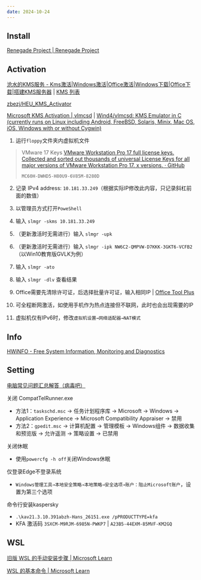 ```yaml
---
date: 2024-10-24
---
```


## Install

[Renegade Project | Renegade Project](https://renegade-project.tech/zh/home)

## Activation

[沧水的KMS服务 - Kms激活|Windows激活|Office激活|Windows下载|Office下载|搭建KMS服务器](https://kms.cangshui.net/) | [KMS 列表](https://www.coolhub.top/tech-articles/kms_list.html)

[zbezj/HEU_KMS_Activator](https://github.com/zbezj/HEU_KMS_Activator)

[Microsoft KMS Activation | vlmcsd](http://wind4.github.io/vlmcsd/) | [Wind4/vlmcsd: KMS Emulator in C (currently runs on Linux including Android, FreeBSD, Solaris, Minix, Mac OS, iOS, Windows with or without Cygwin)](https://github.com/Wind4/vlmcsd)
    
1. 运行`floppy`文件夹内虚拟机文件

> VMware 17 Keys [VMware Workstation Pro 17 full license keys. Collected and sorted out thousands of universal License Keys for all major versions of VMware Workstation Pro 17. x versions. · GitHub](https://gist.github.com/hegdepavankumar/e1c4c2d58d8698f69792d664d39bc402)
>
> `MC60H-DWHD5-H80U9-6V85M-8280D`

2. 记录 IPv4 address: `10.181.33.249`（根据实际IP修改此内容，只记录斜杠前面的数值）

3. 以管理员方式打开`PoweShell`

4. 输入 `slmgr -skms 10.181.33.249`

5. （更新激活时无需进行）输入 `slmgr -upk`

6. （更新激活时无需进行）输入 `slmgr -ipk NW6C2-QMPVW-D7KKK-3GKT6-VCFB2`（以Win10教育版GVLK为例）

7. 输入 `slmgr -ato`

8. 输入 `slmgr -dlv` 查看结果

9.  Office需要先清除许可证，后选择批量许可证，输入相同IP | [Office Tool Plus](https://otp.landian.vip/zh-cn/)

10. 可全程断网激活，如使用手机作为热点连接但不联网，此时也会出现需要的IP

11. 虚拟机仅有IPv6时，修改`虚拟机设置→网络适配器→NAT模式`

## Info

[HWiNFO - Free System Information, Monitoring and Diagnostics](https://www.hwinfo.com)

## Setting

[电脑常见问题汇总解答（病毒吧）](https://docs.qq.com/doc/DSU9mbmt5SHp2YmFS)

关闭 CompatTelRunner.exe

- 方法1：`taskschd.msc` → 任务计划程序库 → Microsoft → Windows → Application Experience → Microsoft Compatibility Appraiser → 禁用
- 方法2：`gpedit.msc` → 计算机配置 → 管理模板 → Windows组件 → 数据收集和预览版 → 允许遥测 → 策略设置 → 已禁用

关闭休眠

- 使用`powercfg -h off`关闭Windows休眠

仅登录Edge不登录系统

- `Windows管理工具→本地安全策略→本地策略→安全选项→账户：阻止Microsoft账户`，设置为第三个选项

命令行安装kaspersky

- `.\kav21.3.10.391abzh-Hans_26151.exe /pPRODUCTTYPE=kfa`
- KFA 激活码 `3SXCM-M9RJM-6985N-PWKP7` | `A23B5-44EXM-85MVF-KM2GQ`

## WSL

[旧版 WSL 的手动安装步骤 | Microsoft Learn](https://learn.microsoft.com/zh-cn/windows/wsl/install-manual)

[WSL 的基本命令 | Microsoft Learn](https://learn.microsoft.com/zh-cn/windows/wsl/basic-commands)

